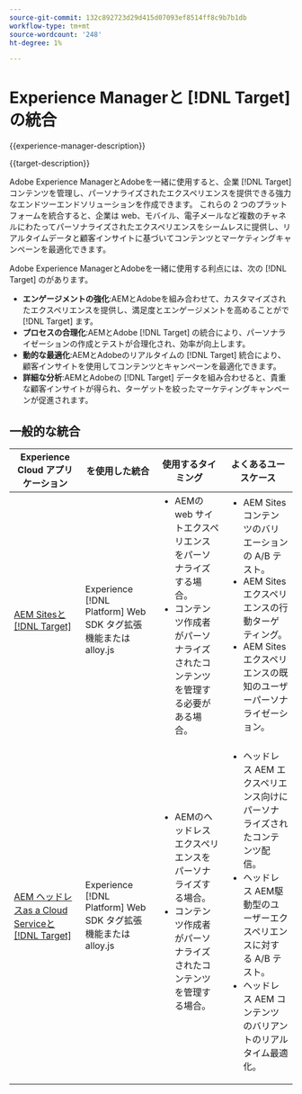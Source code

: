 ```yaml
---
source-git-commit: 132c892723d29d415d07093ef8514ff8c9b7b1db
workflow-type: tm+mt
source-wordcount: '248'
ht-degree: 1%

---
```



# Experience Managerと [!DNL Target] の統合

{{experience-manager-description}}

{{target-description}}

Adobe Experience ManagerとAdobeを一緒に使用すると、企業 [!DNL Target] コンテンツを管理し、パーソナライズされたエクスペリエンスを提供できる強力なエンドツーエンドソリューションを作成できます。 これらの 2 つのプラットフォームを統合すると、企業は web、モバイル、電子メールなど複数のチャネルにわたってパーソナライズされたエクスペリエンスをシームレスに提供し、リアルタイムデータと顧客インサイトに基づいてコンテンツとマーケティングキャンペーンを最適化できます。

Adobe Experience ManagerとAdobeを一緒に使用する利点には、次の [!DNL Target] のがあります。

+ **エンゲージメントの強化**:AEMとAdobeを組み合わせて、カスタマイズされたエクスペリエンスを提供し、満足度とエンゲージメントを高めることがで [!DNL Target] ます。
+ **プロセスの合理化**:AEMとAdobe [!DNL Target] の統合により、パーソナライゼーションの作成とテストが合理化され、効率が向上します。
+ **動的な最適化**:AEMとAdobeのリアルタイムの [!DNL Target] 統合により、顧客インサイトを使用してコンテンツとキャンペーンを最適化できます。
+ **詳細な分析**:AEMとAdobeの [!DNL Target] データを組み合わせると、貴重な顧客インサイトが得られ、ターゲットを絞ったマーケティングキャンペーンが促進されます。

## 一般的な統合

<table>
    <thead>
        <tr>
            <th>Experience Cloud アプリケーション</th>
            <th>を使用した統合</th>
            <th>使用するタイミング</th>
            <th>よくあるユースケース</th>
        </tr>
    </thead>
    <tbody>
        <tr>
            <td><a href="https://experienceleague.adobe.com/ja/docs/experience-manager-learn/cloud-service/personalization/overview" target="_blank" rel="noreferrer">AEM Sitesと [!DNL Target]</a></td>
            <td>Experience [!DNL Platform] Web SDK タグ拡張機能または alloy.js</td>
            <td>
                <ul style="margin-top: 0;">
                    <li>AEMの web サイトエクスペリエンスをパーソナライズする場合。</li>
                    <li>コンテンツ作成者がパーソナライズされたコンテンツを管理する必要がある場合。</li>
                </ul>
            </td>
            <td>
              <ul style="margin-top: 0;">
                <li>AEM Sites コンテンツのバリエーションの A/B テスト。</li>
                <li>AEM Sites エクスペリエンスの行動ターゲティング。</li>
                <li>AEM Sites エクスペリエンスの既知のユーザーパーソナライゼーション。</li>
              </ul>
            </td>
        </tr>
        <tr>
            <td><a href="https://experienceleague.adobe.com/docs/experience-manager-learn/cloud-service/integrations/target.html?lang=ja" target="_blank" rel="noreferrer">AEM ヘッドレスas a Cloud Serviceと [!DNL Target]</a></td>
            <td>Experience [!DNL Platform] Web SDK タグ拡張機能または alloy.js</td>
            <td>
              <ul style="margin-top: 0;">
                <li>AEMのヘッドレスエクスペリエンスをパーソナライズする場合。</li>
                <li>コンテンツ作成者がパーソナライズされたコンテンツを管理する場合。</li>
              </ul>
            </td>
            <td>
                <ul style="margin-top: 0;">
                  <li>ヘッドレス AEM エクスペリエンス向けにパーソナライズされたコンテンツ配信。</li>
                  <li>ヘッドレス AEM駆動型のユーザーエクスペリエンスに対する A/B テスト。</li>
                  <li>ヘッドレス AEM コンテンツのバリアントのリアルタイム最適化。</li>
                </ul>
            </td>
        </tr>
    </tbody>          
</table>
